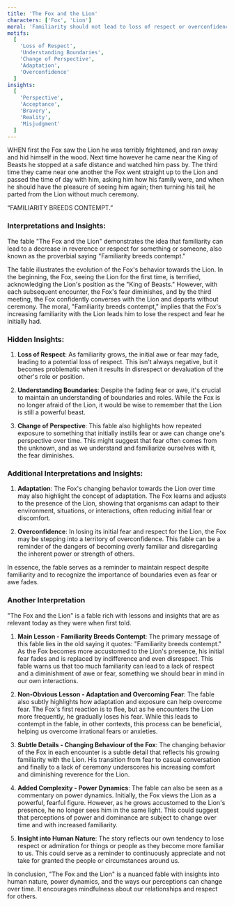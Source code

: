 ```yaml
---
title: 'The Fox and the Lion'
characters: ['Fox', 'Lion']
moral: 'Familiarity should not lead to loss of respect or overconfidence.'
motifs:
  [
    'Loss of Respect',
    'Understanding Boundaries',
    'Change of Perspective',
    'Adaptation',
    'Overconfidence'
  ]
insights:
  [
    'Perspective',
    'Acceptance',
    'Bravery',
    'Reality',
    'Misjudgment'
  ]
---
```


WHEN first the Fox saw the Lion he was terribly frightened, and ran away and hid himself in the wood. Next time however he came near the King of Beasts he stopped at a safe distance and watched him pass by. The third time they came near one another the Fox went straight up to the Lion and passed the time of day with him, asking him how his family were, and when he should have the pleasure of seeing him again; then turning his tail, he parted from the Lion without much ceremony.

“FAMILIARITY BREEDS CONTEMPT.”

### Interpretations and Insights:

The fable "The Fox and the Lion" demonstrates the idea that familiarity can lead to a decrease in reverence or respect for something or someone, also known as the proverbial saying "Familiarity breeds contempt."

The fable illustrates the evolution of the Fox's behavior towards the Lion. In the beginning, the Fox, seeing the Lion for the first time, is terrified, acknowledging the Lion's position as the "King of Beasts." However, with each subsequent encounter, the Fox's fear diminishes, and by the third meeting, the Fox confidently converses with the Lion and departs without ceremony. The moral, "Familiarity breeds contempt," implies that the Fox's increasing familiarity with the Lion leads him to lose the respect and fear he initially had.

### Hidden Insights:

1. **Loss of Respect**: As familiarity grows, the initial awe or fear may fade, leading to a potential loss of respect. This isn't always negative, but it becomes problematic when it results in disrespect or devaluation of the other's role or position.

2. **Understanding Boundaries**: Despite the fading fear or awe, it's crucial to maintain an understanding of boundaries and roles. While the Fox is no longer afraid of the Lion, it would be wise to remember that the Lion is still a powerful beast.

3. **Change of Perspective**: This fable also highlights how repeated exposure to something that initially instills fear or awe can change one's perspective over time. This might suggest that fear often comes from the unknown, and as we understand and familiarize ourselves with it, the fear diminishes.

### Additional Interpretations and Insights:

1. **Adaptation**: The Fox's changing behavior towards the Lion over time may also highlight the concept of adaptation. The Fox learns and adjusts to the presence of the Lion, showing that organisms can adapt to their environment, situations, or interactions, often reducing initial fear or discomfort.

2. **Overconfidence**: In losing its initial fear and respect for the Lion, the Fox may be stepping into a territory of overconfidence. This fable can be a reminder of the dangers of becoming overly familiar and disregarding the inherent power or strength of others.

In essence, the fable serves as a reminder to maintain respect despite familiarity and to recognize the importance of boundaries even as fear or awe fades.

### Another Interpretation

"The Fox and the Lion" is a fable rich with lessons and insights that are as relevant today as they were when first told.

1. **Main Lesson - Familiarity Breeds Contempt**: The primary message of this fable lies in the old saying it quotes: "Familiarity breeds contempt." As the Fox becomes more accustomed to the Lion's presence, his initial fear fades and is replaced by indifference and even disrespect. This fable warns us that too much familiarity can lead to a lack of respect and a diminishment of awe or fear, something we should bear in mind in our own interactions.

2. **Non-Obvious Lesson - Adaptation and Overcoming Fear**: The fable also subtly highlights how adaptation and exposure can help overcome fear. The Fox's first reaction is to flee, but as he encounters the Lion more frequently, he gradually loses his fear. While this leads to contempt in the fable, in other contexts, this process can be beneficial, helping us overcome irrational fears or anxieties.

3. **Subtle Details - Changing Behaviour of the Fox**: The changing behavior of the Fox in each encounter is a subtle detail that reflects his growing familiarity with the Lion. His transition from fear to casual conversation and finally to a lack of ceremony underscores his increasing comfort and diminishing reverence for the Lion.

4. **Added Complexity - Power Dynamics**: The fable can also be seen as a commentary on power dynamics. Initially, the Fox views the Lion as a powerful, fearful figure. However, as he grows accustomed to the Lion's presence, he no longer sees him in the same light. This could suggest that perceptions of power and dominance are subject to change over time and with increased familiarity.

5. **Insight into Human Nature**: The story reflects our own tendency to lose respect or admiration for things or people as they become more familiar to us. This could serve as a reminder to continuously appreciate and not take for granted the people or circumstances around us.

In conclusion, "The Fox and the Lion" is a nuanced fable with insights into human nature, power dynamics, and the ways our perceptions can change over time. It encourages mindfulness about our relationships and respect for others.
